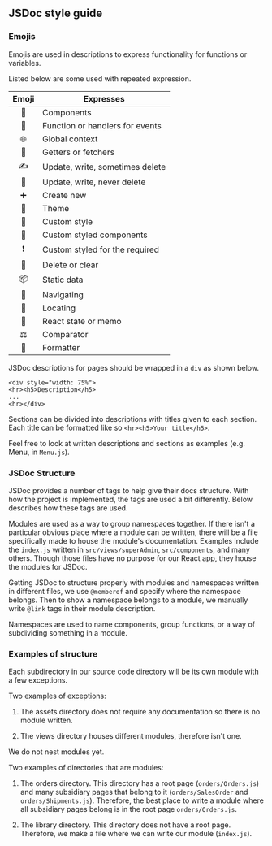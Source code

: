 ## JSDoc style guide

### Emojis

Emojis are used in descriptions to express functionality for functions or variables.

Listed below are some used with repeated expression.

| Emoji | Expresses                       |
| :---: | ------------------------------- |
|  🧩   | Components                      |
|  🔧   | Function or handlers for events |
|  🌐   | Global context                  |
|  👀   | Getters or fetchers             |
|  ✍️   | Update, write, sometimes delete |
|  💾   | Update, write, never delete     |
|  ➕   | Create new                      |
|  🎨   | Theme                           |
|  🌈   | Custom style                    |
|  🎩   | Custom styled components        |
|  ❗   | Custom styled for the required  |
|  🧹   | Delete or clear                 |
|  📦   | Static data                     |
|  🧭   | Navigating                      |
|  📍   | Locating                        |
|  📝   | React state or memo             |
|  ⚖️   | Comparator                      |
|  🔢   | Formatter                       |

JSDoc descriptions for pages should be wrapped in a `div` as shown below.

```
<div style="width: 75%">
<hr><h5>Description</h5>
...
<hr></div>
```

Sections can be divided into descriptions with titles given to each section. Each title can be formatted like so `<hr><h5>Your title</h5>`.

Feel free to look at written descriptions and sections as examples (e.g. Menu, in `Menu.js`).

### JSDoc Structure

JSDoc provides a number of tags to help give their docs structure. With how the project is implemented, the tags are used a bit differently. Below describes how these tags are used.

Modules are used as a way to group namespaces together. If there isn't a particular obvious place where a module can be written, there will be a file specifically made to house the module's documentation. Examples include the `index.js` written in `src/views/superAdmin`, `src/components`, and many others. Though those files have no purpose for our React app, they house the modules for JSDoc.

Getting JSDoc to structure properly with modules and namespaces written in different files, we use `@memberof` and specify where the namespace belongs. Then to show a namespace belongs to a module, we manually write `@link` tags in their module description.

Namespaces are used to name components, group functions, or a way of subdividing something in a module.

### Examples of structure

Each subdirectory in our source code directory will be its own module with a few exceptions.

Two examples of exceptions:

1. The assets directory does not require any documentation so there is no module written.

2. The views directory houses different modules, therefore isn't one.

We do not nest modules yet.

Two examples of directories that are modules:

1. The orders directory. This directory has a root page (`orders/Orders.js`) and many subsidiary pages that belong to it (`orders/SalesOrder` and `orders/Shipments.js`). Therefore, the best place to write a module where all subsidiary pages belong is in the root page `orders/Orders.js`.

2. The library directory. This directory does not have a root page. Therefore, we make a file where we can write our module (`index.js`).
